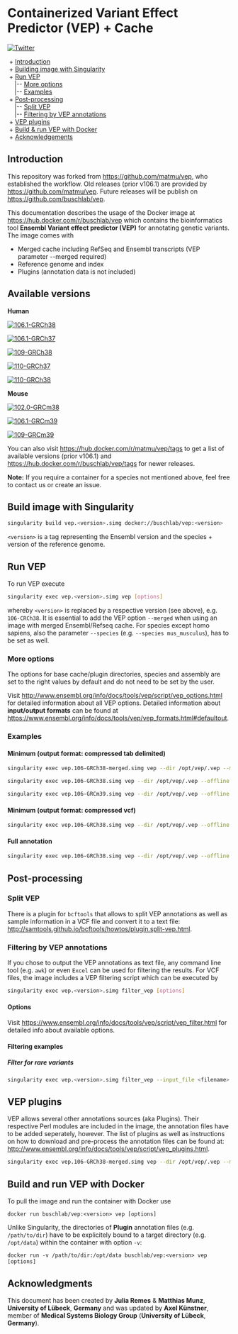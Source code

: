 # Containerized Variant Effect Predictor (VEP) + Cache
[![Twitter](https://img.shields.io/twitter/url/http/shields.io.svg?style=social)](https://twitter.com/intent/tweet?hashtags=Ensembl,VEP,Singularity,Docker&url=https://github.com/buschlab/vep)

&nbsp;+ [Introduction](#Introduction) \
&nbsp;+ [Building image with Singularity](#Building-image-with-Singularity) \
&nbsp;+ [Run VEP](#Run-VEP) \
&nbsp;&nbsp;&nbsp;&nbsp;|-- [More options](#More-options) \
&nbsp;&nbsp;&nbsp;&nbsp;|-- [Examples](#Examples) \
&nbsp;+ [Post-processing](#Post-processing) \
&nbsp;&nbsp;&nbsp;&nbsp;|-- [Split VEP](#Split-VEP) \
&nbsp;&nbsp;&nbsp;&nbsp;|-- [Filtering by VEP annotations](#Filtering-by-VEP-annotations) \
&nbsp;+ [VEP plugins](#VEP-plugins) \
&nbsp;+ [Build & run VEP with Docker](#Build-and-run-VEP-with-Docker) \
&nbsp;+ [Acknowledgements](#Acknowledgments)


## Introduction

This repository was forked from https://github.com/matmu/vep, who established the workflow. Old releases (prior v106.1) are provided by https://github.com/matmu/vep. Future releases will be publish on https://github.com/buschlab/vep.

This documentation describes the usage of the Docker image at https://hub.docker.com/r/buschlab/vep which contains the bioinformatics tool **Ensembl Variant effect predictor (VEP)** for annotating genetic variants. The image comes with

* Merged cache including RefSeq and Ensembl transcripts (VEP parameter --merged required)
* Reference genome and index
* Plugins (annotation data is not included)


## Available versions
**Human**

[![106.1-GRCh38](https://github.com/buschlab/vep/actions/workflows/docker.106-GRCh38.yml/badge.svg)](https://github.com/buschlab/vep/actions/workflows/docker.106-GRCh38.yml) 

[![106.1-GRCh37](https://github.com/buschlab/vep/actions/workflows/docker.106-GRCh37.yml/badge.svg)](https://github.com/buschlab/vep/actions/workflows/docker.106-GRCh37.yml)

[![109-GRCh38](https://github.com/buschlab/vep/actions/workflows/docker.109-GRCh38.yml/badge.svg)](https://github.com/buschlab/vep/actions/workflows/docker.109-GRCh38.yml)

[![110-GRCh37](https://github.com/buschlab/vep/actions/workflows/docker.110-GRCh37.yml/badge.svg)](https://github.com/buschlab/vep/actions/workflows/docker.110-GRCh37.yml)

[![110-GRCh38](https://github.com/buschlab/vep/actions/workflows/docker.110-GRCh38.yml/badge.svg)](https://github.com/buschlab/vep/actions/workflows/docker.110-GRCh38.yml)

**Mouse**

[![102.0-GRCm38](https://github.com/buschlab/vep/actions/workflows/docker.102-GRCm38.yml/badge.svg)](https://github.com/buschlab/vep/actions/workflows/docker.102-GRCm38.yml) 

[![106.1-GRCm39](https://github.com/buschlab/vep/actions/workflows/docker.106-GRCm39.yml/badge.svg)](https://github.com/buschlab/vep/actions/workflows/docker.106-GRCm39.yml) 

[![109-GRCm39](https://github.com/buschlab/vep/actions/workflows/docker.109-GRCm39.yml/badge.svg)](https://github.com/buschlab/vep/actions/workflows/docker.109-GRCm39.yml)

You can also visit https://hub.docker.com/r/matmu/vep/tags to get a list of available versions (prior v106.1) and https://hub.docker.com/r/buschlab/vep/tags for newer releases.

**Note:** If you require a container for a species not mentioned above, feel free to contact us or create an issue.


## Build image with Singularity
```bash
singularity build vep.<version>.simg docker://buschlab/vep:<version>
```

`<version>` is a tag representing the Ensembl version and the species + version of the reference genome. 


## Run VEP
To run VEP execute
```bash
singularity exec vep.<version>.simg vep [options]
```
whereby `<version>` is replaced by a respective version (see above), e.g. `106-CRCh38`. It is essential to add the VEP option `--merged` when using an image with merged Ensembl/Refseq cache. For species except homo sapiens, also the parameter `--species` (e.g. `--species mus_musculus`), has to be set as well.


### More options
The options for base cache/plugin directories, species and assembly are set to the right values by default and do not need to be set by the user.

Visit http://www.ensembl.org/info/docs/tools/vep/script/vep_options.html for detailed information about all VEP options. Detailed information about **input/output formats** can be found at https://www.ensembl.org/info/docs/tools/vep/vep_formats.html#defaultout. 


### Examples

#### Minimum (output format: compressed tab delimited)
```bash
singularity exec vep.106-GRCh38-merged.simg vep --dir /opt/vep/.vep --merged --offline --cache --input_file <filename>.vcf[.gz] --output_file <filename>.txt.gz --tab --compress_output bgzip
```

```bash
singularity exec vep.106-GRCh38.simg vep --dir /opt/vep/.vep --offline --cache --input_file <filename>.vcf[.gz] --output_file <filename>.txt.gz --tab --compress_output bgzip
```

```bash
singularity exec vep.106-GRCm39.simg vep --dir /opt/vep/.vep --offline --cache --input_file <filename>.vcf[.gz] --output_file <filename>.txt.gz --tab --compress_output bgzip -species mus_musculus
```


#### Minimum (output format: compressed vcf)
```bash
singularity exec vep.106-GRCh38.simg vep --dir /opt/vep/.vep --offline --cache --input_file <filename>.vcf[.gz] --output_file <filename>.vcf.gz --vcf --compress_output bgzip
```

#### Full annotation
```bash
singularity exec vep.106-GRCh38.simg vep --dir /opt/vep/.vep --offline --cache --input_file <filename>.vcf[.gz] --output_file <filename>.vcf.gz --vcf --compress_output bgzip --everything --nearest symbol        
```

## Post-processing

### Split VEP
There is a plugin for `bcftools` that allows to split VEP annotations as well as sample information in a VCF file and convert it to a text file: http://samtools.github.io/bcftools/howtos/plugin.split-vep.html.


### Filtering by VEP annotations
If you chose to output the VEP annotations as text file, any command line tool (e.g. `awk`) or even `Excel` can be used for filtering the results. For VCF files, the image includes a VEP filtering script which can be executed by
```bash
singularity exec vep.<version>.simg filter_vep [options]
```


#### Options
Visit https://www.ensembl.org/info/docs/tools/vep/script/vep_filter.html for detailed info about available options.


#### Filtering examples

##### Filter for rare variants
```bash
singularity exec vep.<version>.simg filter_vep --input_file <filename>.vcf --output_file <filename>.filtered.vcf --only_matched --filter "(IMPACT is HIGH or IMPACT is MODERATE or IMPACT is LOW) and (BIOTYPE is protein_coding) and ((PolyPhen > 0.446) or (SIFT < 0.05)) and (EUR_AF < 0.001 or gnomAD_NFE_AF < 0.001 or (not EUR_AF and not gnomAD_NFE_AF))" 
```


## VEP plugins
VEP allows several other annotations sources (aka Plugins). Their respective Perl modules are included in the image, the annotation files have to be added seperately, however. The list of plugins as well as instructions on how to download and pre-process the annotation files can be found at: http://www.ensembl.org/info/docs/tools/vep/script/vep_plugins.html.

```bash
singularity exec vep.106-GRCh38-merged.simg vep --dir /opt/vep/.vep --merged --offline --cache --input_file <filename>.vcf[.gz] --output_file <filename>.txt.gz --tab --compress_output bgzip --plugin CADD,/path/to/ALL.TOPMed_freeze5_hg38_dbSNP.tsv.gz
```


## Build and run VEP with Docker
To pull the image and run the container with Docker use 
```
docker run buschlab/vep:<version> vep [options]
```

Unlike Singularity, the directories of **Plugin** annotation files (e.g. `/path/to/dir`) have to be explicitely bound to a target directory (e.g. `/opt/data`) within the container with option `-v`:
```
docker run -v /path/to/dir:/opt/data buschlab/vep:<version> vep [options]
```


## Acknowledgments
This document has been created by **Julia Remes** & **Matthias Munz**, **University of Lübeck**, **Germany** and was updated by **Axel Künstner**, member of **Medical Systems Biology Group** (**University of Lübeck**, **Germany**).

